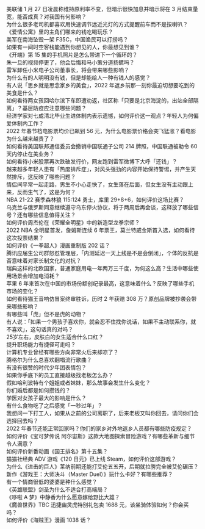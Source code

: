 美联储 1 月 27 日凌晨称维持原利率不变，但暗示很快加息并暗示将在 3 月结束量宽，能否成真？对我国有何影响？  
为什么很多老司机都喜欢用快速调节远近光灯的方式提醒前车而不是按喇叭？  
《爱情公寓》里的主角们哪来的钱吃喝玩乐？  
美军在南海坠毁一架 F35C，中国渔民可以打捞吗？  
如果有一间时空客栈能遇到你想见的人，你最想见到谁？  
《开端》第 15 集的手机照片是怎么带进下一个循环的？  
朱一旦的视频停更了，他会后悔和马小策分道扬镳吗？  
雷军卸任小米电子公司董事长，将会带来哪些影响？  
为什么有的人明明没有钱，但是却能给人一种有钱人的感觉？  
有人说「思乡就是思念家乡的美食」，2022 年返乡前那一刻你最迫切想要吃到的美食是什么？  
如何看待两女孩回哈尔滨下车即遭劝返，社区称「只要是北京海淀的，出站全部隔离」？基层防疫应注意哪些问题？  
经济学家对七成清北毕业生进体制内表示遗憾，如何评价这一观点？年轻人为何偏爱体制内工作？  
2022 年春节档电影票均价已飙到 56 元，为什么电影票价格会突飞猛涨？看电影为什么越来越贵了？  
如何看待美国联邦通信委员会撤销中国联通子公司 214 牌照，中国联通被勒令 60 天内停止在美业务？  
如何看待小米股票再次跌破发行价，网友跑到雷军微博下大呼「还钱」？  
越来越多年轻人患有「热度排斥症」，对风头强劲的内容开始保持警惕，并产生天然排斥，这反映了哪些问题？  
情侣间平常一起走路，男生不小心走快了，女生落在后面，但女生没有主动跟上来，反而生气了，这是为何？  
NBA 21-22 赛季森林狼 115:124 勇士，库里 29+8+6，如何评价这场比赛？  
乌克兰与俄罗斯同意继续遵守乌东停火协议，将于两周后再会谈，这释放了哪些信号？还有哪些信息值得关注？  
如何评价周杰伦在《荣耀全明星》中的新造型龙拳宗师？  
2022 NBA 全明星首发，詹姆斯连续 6 年票王，莫兰特威金斯首入选，如何看待这次投票结果？  
如何评价《一拳超人》漫画重制版 202 话？  
腾讯应届生公司群怒怼管理层，「内测延迟一天上线是不是会倒闭」，个体的反抗是否意味着对家长制文化的对抗？  
瑞典这样的北欧国家，普通家庭用电一年两万三千度，为何这么高？生活中哪些使用场景会增加电消耗？  
苹果 6 年来首次在中国的市场份额创纪录最高，这意味着什么？反映了哪些手机市场的变化？  
如何看待猫王音响仿冒案终审胜诉，历时 2 年获赔 308 万？原创品牌被抄袭会带来哪些影响？  
有哪些叫「虎」但不是虎的动物？  
有人说：「如果一个男孩子喜欢你，就会忍不住找你说话，如果不主动联系你，就不喜欢」，这句话真的对吗？  
25岁左右，皮肤白的女生适合什么口红？  
提升职场能力有捷径可走吗？  
计算机专业曾经有哪些方向非常火后来却凉了？  
腾格尔为什么总喜欢翻唱流行歌曲？  
有没有很赞的时代少年团表情包？  
如果你手底下的员工直接越级找老板怎么办？  
假如哈利波特有个姐姐或者妹妹，那么故事会发生什么变化？  
你们婚后都是如何攒钱的？  
学医对女孩子最大的影响是什么？  
有什么食物吃了之后感觉「一秒过年」？  
我想问一下打工人，如果从之前的公司离职了，后来老板又叫你回去，请问你们会选择回去吗？  
2022 年春节还能正常回家吗？你们的家乡对外地返乡人员都有哪些防疫规定？  
如何评价《宝可梦传说 阿尔宙斯》这款大地图探索冒险游戏？有哪些革新与细节令人满意？  
如何评价新番动画《国王排名》第十五集？  
猫猫社经典 ADV 游戏《120 日元》已上线 Steam，如何评价这部游戏？  
为什么《进击的巨人》莱纳前期还能打艾伦五五开，后期就拉胯完全被艾伦碾压？  
新作《游戏王：大师决斗（Master Duel）》玩什么卡好？有哪些推荐？  
有一个情商很低的婆婆是种什么感觉？  
《英雄联盟》剑圣为什么不适合打高端局？  
《哆啦 A 梦》中静香为什么愿意嫁给野比大雄？  
《魔兽世界》TBC 迅捷幽灵虎特别礼包卖 1688 元，该坐骑体验如何？你会买吗？  
如何评价《海贼王》漫画 1038 话？  
